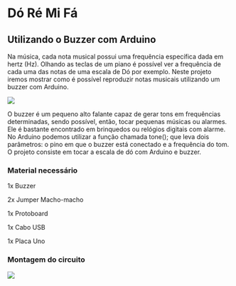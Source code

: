 # Dó Ré Mi Fá
## Utilizando o Buzzer com Arduino

Na música, cada nota musical possui uma frequência específica dada em hertz (Hz). Olhando as teclas de um piano é possível ver a frequência de cada uma das notas de uma escala de Dó por exemplo. Neste projeto iremos mostrar como é possível reproduzir notas musicais utilizando um buzzer com Arduino.

![](http://dwebkit.esy.es/repositorio/Arduino/piano.png)

O buzzer é um pequeno alto falante capaz de gerar tons em frequências determinadas, sendo possível, então, tocar pequenas músicas ou alarmes. Ele é bastante encontrado em brinquedos ou relógios digitais com alarme. No Arduino podemos utilizar a função chamada tone(); que leva dois parâmetros: o pino em que o buzzer está conectado e a frequência do tom. O projeto consiste em tocar a escala de dó com Arduino e buzzer.

### Material necessário

1x Buzzer

2x Jumper Macho-macho

1x Protoboard

1x Cabo USB

1x Placa Uno

### Montagem do circuito
![](http://dwebkit.esy.es/repositorio/Arduino/Buzzer2.png)
